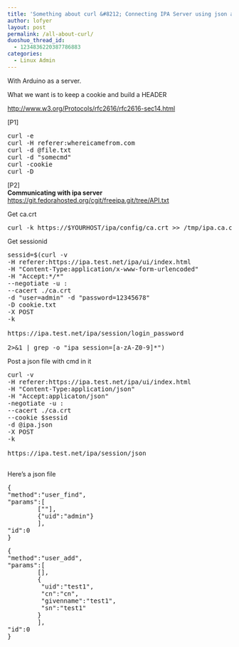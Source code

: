 ```yaml
---
title: 'Something about curl &#8212; Connecting IPA Server using json as an example'
author: lofyer
layout: post
permalink: /all-about-curl/
duoshuo_thread_id:
  - 1234836220387786883
categories:
  - Linux Admin
---
```

With Arduino as a server.

What we want is to keep a cookie and build a HEADER  
<a href="http://www.w3.org/Protocols/rfc2616/rfc2616-sec14.html" title="HTTP/1.1" target="_blank"></p> <p>
  http://www.w3.org/Protocols/rfc2616/rfc2616-sec14.html</a>
</p>

<p>
  [P1]
</p>

<pre>
curl -e
curl -H referer:whereicamefrom.com
curl -d @file.txt
curl -d "somecmd"
curl -cookie
curl -D
</pre>

<p>
  [P2]<br /> <strong>Communicating with ipa server</strong><br /> <a href="https://git.fedorahosted.org/cgit/freeipa.git/tree/API.txt" title="freeipa api" target="_blank">https://git.fedorahosted.org/cgit/freeipa.git/tree/API.txt</a>
</p>

<p>
  Get ca.crt
</p>

<pre>curl -k https://$YOURHOST/ipa/config/ca.crt >> /tmp/ipa.ca.cert</pre>

<p>
  Get sessionid
</p>

<pre>
sessid=$(curl -v 
-H referer:https://ipa.test.net/ipa/ui/index.html 
-H "Content-Type:application/x-www-form-urlencoded" 
-H "Accept:*/*" 
--negotiate -u : 
--cacert ./ca.crt 
-d "user=admin" -d "password=12345678" 
-D cookie.txt 
-X POST 
-k      

https://ipa.test.net/ipa/session/login_password

2>&#038;1 | grep -o "ipa_session=[a-zA-Z0-9]*")
</pre>

<p>
  Post a json file with cmd in it
</p>

<pre>curl -v 
-H referer:https://ipa.test.net/ipa/ui/index.html 
-H "Content-Type:application/json" 
-H "Accept:applicaton/json" 
-negotiate -u : 
--cacert ./ca.crt 
--cookie $sessid 
-d @ipa.json 
-X POST 
-k      

https://ipa.test.net/ipa/session/json

</pre>

<p>
  Here&#8217;s a json file
</p>

<pre>
{
"method":"user_find",
"params":[
        [""],
        {"uid":"admin"}
        ],
"id":0
}
</pre>

<pre>
{
"method":"user_add",
"params":[
        [],
        {
         "uid":"test1",
         "cn":"cn",
         "givenname":"test1",
         "sn":"test1"
        }
        ],
"id":0
}
</pre>